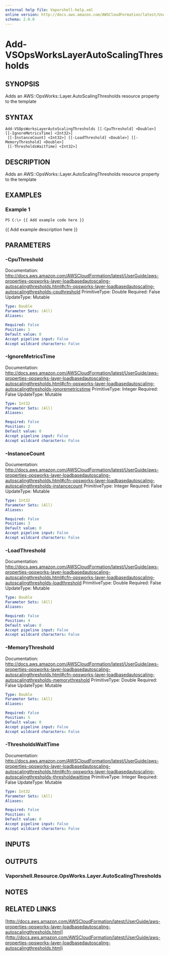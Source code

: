 ```yaml
---
external help file: Vaporshell-help.xml
online version: http://docs.aws.amazon.com/AWSCloudFormation/latest/UserGuide/aws-properties-opsworks-layer-loadbasedautoscaling-autoscalingthresholds.html
schema: 2.0.0
---
```


# Add-VSOpsWorksLayerAutoScalingThresholds

## SYNOPSIS
Adds an AWS::OpsWorks::Layer.AutoScalingThresholds resource property to the template

## SYNTAX

```
Add-VSOpsWorksLayerAutoScalingThresholds [[-CpuThreshold] <Double>] [[-IgnoreMetricsTime] <Int32>]
 [[-InstanceCount] <Int32>] [[-LoadThreshold] <Double>] [[-MemoryThreshold] <Double>]
 [[-ThresholdsWaitTime] <Int32>]
```

## DESCRIPTION
Adds an AWS::OpsWorks::Layer.AutoScalingThresholds resource property to the template

## EXAMPLES

### Example 1
```
PS C:\> {{ Add example code here }}
```

{{ Add example description here }}

## PARAMETERS

### -CpuThreshold
Documentation: http://docs.aws.amazon.com/AWSCloudFormation/latest/UserGuide/aws-properties-opsworks-layer-loadbasedautoscaling-autoscalingthresholds.html#cfn-opsworks-layer-loadbasedautoscaling-autoscalingthresholds-cputhreshold
PrimitiveType: Double
Required: False
UpdateType: Mutable

```yaml
Type: Double
Parameter Sets: (All)
Aliases: 

Required: False
Position: 1
Default value: 0
Accept pipeline input: False
Accept wildcard characters: False
```

### -IgnoreMetricsTime
Documentation: http://docs.aws.amazon.com/AWSCloudFormation/latest/UserGuide/aws-properties-opsworks-layer-loadbasedautoscaling-autoscalingthresholds.html#cfn-opsworks-layer-loadbasedautoscaling-autoscalingthresholds-ignoremetricstime
PrimitiveType: Integer
Required: False
UpdateType: Mutable

```yaml
Type: Int32
Parameter Sets: (All)
Aliases: 

Required: False
Position: 2
Default value: 0
Accept pipeline input: False
Accept wildcard characters: False
```

### -InstanceCount
Documentation: http://docs.aws.amazon.com/AWSCloudFormation/latest/UserGuide/aws-properties-opsworks-layer-loadbasedautoscaling-autoscalingthresholds.html#cfn-opsworks-layer-loadbasedautoscaling-autoscalingthresholds-instancecount
PrimitiveType: Integer
Required: False
UpdateType: Mutable

```yaml
Type: Int32
Parameter Sets: (All)
Aliases: 

Required: False
Position: 3
Default value: 0
Accept pipeline input: False
Accept wildcard characters: False
```

### -LoadThreshold
Documentation: http://docs.aws.amazon.com/AWSCloudFormation/latest/UserGuide/aws-properties-opsworks-layer-loadbasedautoscaling-autoscalingthresholds.html#cfn-opsworks-layer-loadbasedautoscaling-autoscalingthresholds-loadthreshold
PrimitiveType: Double
Required: False
UpdateType: Mutable

```yaml
Type: Double
Parameter Sets: (All)
Aliases: 

Required: False
Position: 4
Default value: 0
Accept pipeline input: False
Accept wildcard characters: False
```

### -MemoryThreshold
Documentation: http://docs.aws.amazon.com/AWSCloudFormation/latest/UserGuide/aws-properties-opsworks-layer-loadbasedautoscaling-autoscalingthresholds.html#cfn-opsworks-layer-loadbasedautoscaling-autoscalingthresholds-memorythreshold
PrimitiveType: Double
Required: False
UpdateType: Mutable

```yaml
Type: Double
Parameter Sets: (All)
Aliases: 

Required: False
Position: 5
Default value: 0
Accept pipeline input: False
Accept wildcard characters: False
```

### -ThresholdsWaitTime
Documentation: http://docs.aws.amazon.com/AWSCloudFormation/latest/UserGuide/aws-properties-opsworks-layer-loadbasedautoscaling-autoscalingthresholds.html#cfn-opsworks-layer-loadbasedautoscaling-autoscalingthresholds-thresholdwaittime
PrimitiveType: Integer
Required: False
UpdateType: Mutable

```yaml
Type: Int32
Parameter Sets: (All)
Aliases: 

Required: False
Position: 6
Default value: 0
Accept pipeline input: False
Accept wildcard characters: False
```

## INPUTS

## OUTPUTS

### Vaporshell.Resource.OpsWorks.Layer.AutoScalingThresholds

## NOTES

## RELATED LINKS

[http://docs.aws.amazon.com/AWSCloudFormation/latest/UserGuide/aws-properties-opsworks-layer-loadbasedautoscaling-autoscalingthresholds.html](http://docs.aws.amazon.com/AWSCloudFormation/latest/UserGuide/aws-properties-opsworks-layer-loadbasedautoscaling-autoscalingthresholds.html)

